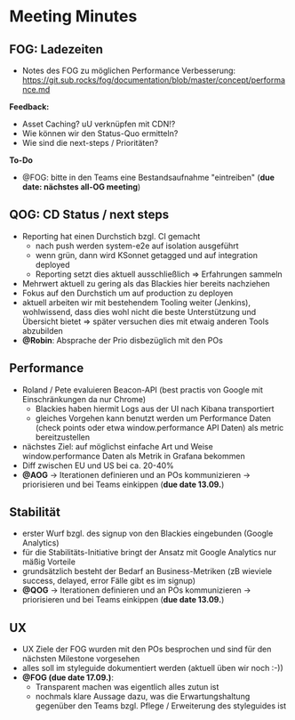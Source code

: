 # Meeting Minutes

## FOG: Ladezeiten

- Notes des FOG zu möglichen Performance Verbesserung: https://git.sub.rocks/fog/documentation/blob/master/concept/performance.md

**Feedback:**

- Asset Caching? uU verknüpfen mit CDN!?
- Wie können wir den Status-Quo ermitteln? 
- Wie sind die next-steps / Prioritäten?

**To-Do**

- @FOG: bitte in den Teams eine Bestandsaufnahme "eintreiben" (**due date: nächstes all-OG meeting**)

## QOG: CD Status / next steps

- Reporting hat einen Durchstich bzgl. CI gemacht
	- nach push werden system-e2e auf isolation ausgeführt
	- wenn grün, dann wird KSonnet getagged und auf integration deployed
	- Reporting setzt dies aktuell ausschließlich => Erfahrungen sammeln
- Mehrwert aktuell zu gering als das Blackies hier bereits nachziehen
- Fokus auf den Durchstich um auf production zu deployen
- aktuell arbeiten wir mit bestehendem Tooling weiter (Jenkins), wohlwissend, dass dies wohl nicht die beste Unterstützung und Übersicht bietet => später versuchen dies mit etwaig anderen Tools abzubilden
- **@Robin**: Absprache der Prio disbezüglich mit den POs

## Performance

- Roland / Pete evaluieren Beacon-API (best practis von Google mit Einschränkungen da nur Chrome)
	- Blackies haben hiermit Logs aus der UI nach Kibana transportiert
	- gleiches Vorgehen kann benutzt werden um Performance Daten (check points oder etwa window.performance API Daten) als metric bereitzustellen
- nächstes Ziel: auf möglichst einfache Art und Weise window.performance Daten als Metrik in Grafana bekommen
- Diff zwischen EU und US bei ca. 20-40%
- **@AOG** -> Iterationen definieren und an POs kommunizieren -> priorisieren und bei Teams einkippen (**due date 13.09.**) 

## Stabilität

- erster Wurf bzgl. des signup von den Blackies eingebunden (Google Analytics)
- für die Stabilitäts-Initiative bringt der Ansatz mit Google Analytics nur mäßig Vorteile
- grundsätzlich besteht der Bedarf an Business-Metriken (zB wieviele success, delayed, error Fälle gibt es im signup)
- **@QOG** -> Iterationen definieren und an POs kommunizieren -> priorisieren und bei Teams einkippen (**due date 13.09.**) 

## UX

- UX Ziele der FOG wurden mit den POs besprochen und sind für den nächsten Milestone vorgesehen
- alles soll im styleguide dokumentiert werden (aktuell üben wir noch :-))
- **@FOG (due date 17.09.)**: 
	- Transparent machen was eigentlich alles zutun ist
	- nochmals klare Aussage dazu, was die Erwartungshaltung gegenüber den Teams bzgl. Pflege / Erweiterung des styleguides ist
